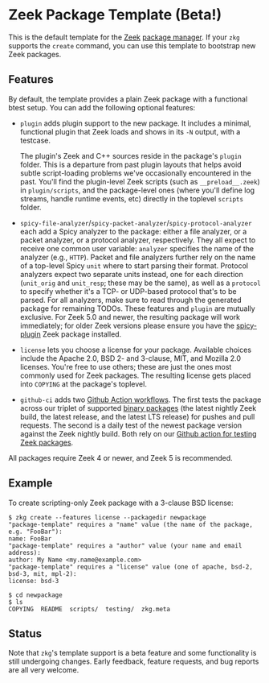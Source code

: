 # Zeek Package Template (Beta!)

This is the default template for the [Zeek](https://github.com/zeek/zeek)
[package manager](https://github.com/zeek/package-manager). If your `zkg`
supports the `create` command, you can use this template to bootstrap
new Zeek packages.

## Features

By default, the template provides a plain Zeek package with a
functional btest setup. You can add the following optional features:

- `plugin` adds plugin support to the new package. It
  includes a minimal, functional plugin that Zeek loads and shows in its
  `-N` output, with a testcase.

  The plugin's Zeek and C++ sources reside in the package's `plugin`
  folder. This is a departure from past plugin layouts that helps
  avoid subtle script-loading problems we've occasionally encountered
  in the past. You'll find the plugin-level Zeek scripts (such as
  `__preload__.zeek`) in `plugin/scripts`, and the package-level ones
  (where you'll define log streams, handle runtime events, etc)
  directly in the toplevel `scripts` folder.

- `spicy-file-analyzer`/`spicy-packet-analyzer`/`spicy-protocol-analyzer`
  each add a Spicy analyzer to the package: either a file analyzer, or
  a packet analyzer, or a protocol analyzer, respectively. They all
  expect to receive one common user variable: `analyzer` specifies the
  name of the analyzer (e.g., `HTTP`). Packet and file analyzers
  further rely on the name of a top-level Spicy `unit` where to start
  parsing their format. Protocol analyzers expect two separate units
  instead, one for each direction (`unit_orig` and `unit_resp`; these
  may be the same), as well as a `protocol` to specify whether it's a
  TCP- or UDP-based protocol that's to be parsed. For all analyzers,
  make sure to read through the generated package for remaining TODOs.
  These features and `plugin` are mutually exclusive. For Zeek 5.0 and
  newer, the resulting package will work immediately; for older Zeek
  versions please ensure you have the
  [spicy-plugin](https://github.com/zeek/spicy-plugin) Zeek package
  installed.

- `license` lets you choose a license for your package.  Available
  choices include the Apache 2.0, BSD 2- and 3-clause, MIT, and Mozilla 2.0
  licenses. You're free to use others; these are just the ones most commonly
  used for Zeek packages.  The resulting license gets placed into `COPYING` at
  the package's toplevel.

- `github-ci` adds two
  [Github Action workflows](https://docs.github.com/en/actions).
  The first tests the package across our triplet of supported
  [binary packages](https://github.com/zeek/zeek/wiki/Binary-Packages) (the
  latest nightly Zeek build, the latest release, and the latest LTS
  release) for pushes and pull requests. The second is a daily test
  of the newest package version against the Zeek nightly build.
  Both rely on our
  [Github action for testing Zeek packages](https://github.com/zeek/action-zkg-install).

All packages require Zeek 4 or newer, and Zeek 5 is recommended.

## Example

To create scripting-only Zeek package with a 3-clause BSD license:

```
$ zkg create --features license --packagedir newpackage
"package-template" requires a "name" value (the name of the package, e.g. "FooBar"):
name: FooBar
"package-template" requires a "author" value (your name and email address):
author: My Name <my.name@example.com>
"package-template" requires a "license" value (one of apache, bsd-2, bsd-3, mit, mpl-2):
license: bsd-3

$ cd newpackage
$ ls
COPYING  README  scripts/  testing/  zkg.meta
```

## Status

Note that `zkg`'s template support is a beta feature and some
functionality is still undergoing changes. Early feedback, feature
requests, and bug reports are all very welcome.
